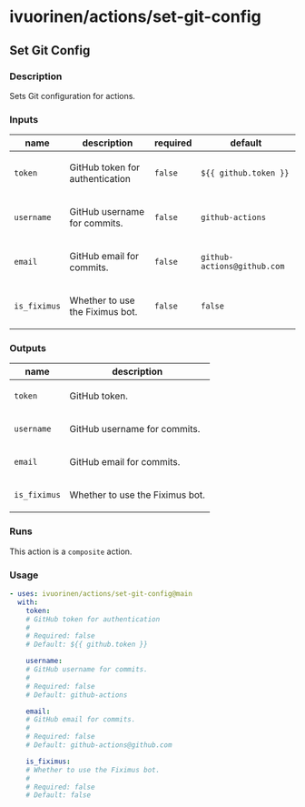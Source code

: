 # ivuorinen/actions/set-git-config

## Set Git Config

### Description

Sets Git configuration for actions.

### Inputs

| name         | description                            | required | default                     |
|--------------|----------------------------------------|----------|-----------------------------|
| `token`      | <p>GitHub token for authentication</p> | `false`  | `${{ github.token }}`       |
| `username`   | <p>GitHub username for commits.</p>    | `false`  | `github-actions`            |
| `email`      | <p>GitHub email for commits.</p>       | `false`  | `github-actions@github.com` |
| `is_fiximus` | <p>Whether to use the Fiximus bot.</p> | `false`  | `false`                     |

### Outputs

| name         | description                            |
|--------------|----------------------------------------|
| `token`      | <p>GitHub token.</p>                   |
| `username`   | <p>GitHub username for commits.</p>    |
| `email`      | <p>GitHub email for commits.</p>       |
| `is_fiximus` | <p>Whether to use the Fiximus bot.</p> |

### Runs

This action is a `composite` action.

### Usage

```yaml
- uses: ivuorinen/actions/set-git-config@main
  with:
    token:
    # GitHub token for authentication
    #
    # Required: false
    # Default: ${{ github.token }}

    username:
    # GitHub username for commits.
    #
    # Required: false
    # Default: github-actions

    email:
    # GitHub email for commits.
    #
    # Required: false
    # Default: github-actions@github.com

    is_fiximus:
    # Whether to use the Fiximus bot.
    #
    # Required: false
    # Default: false
```
